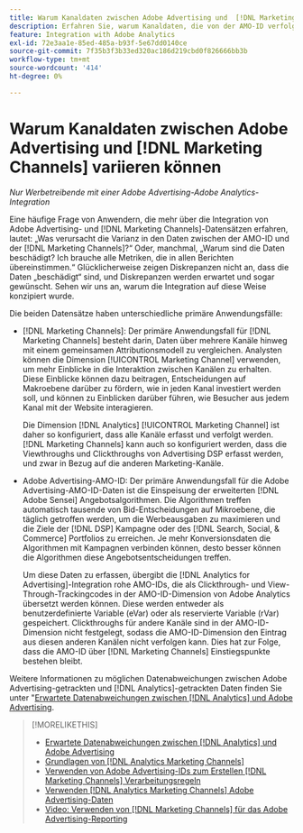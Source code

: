 ```yaml
---
title: Warum Kanaldaten zwischen Adobe Advertising und  [!DNL Marketing Channels] variieren können
description: Erfahren Sie, warum Kanaldaten, die von der AMO-ID verfolgt werden, von Kanaldaten, die von verfolgt werden, abweichen  [!DNL Analytics Marketing Channels].
feature: Integration with Adobe Analytics
exl-id: 72e3aa1e-85ed-485a-b93f-5e67dd0140ce
source-git-commit: 7f35b3f3b33ed320ac186d219cbd0f826666bb3b
workflow-type: tm+mt
source-wordcount: '414'
ht-degree: 0%

---
```


# Warum Kanaldaten zwischen Adobe Advertising und [!DNL Marketing Channels] variieren können

*Nur Werbetreibende mit einer Adobe Advertising-Adobe Analytics-Integration*

Eine häufige Frage von Anwendern, die mehr über die Integration von Adobe Advertising- und [!DNL Marketing Channels]-Datensätzen erfahren, lautet: „Was verursacht die Varianz in den Daten zwischen der AMO-ID und der [!DNL Marketing Channels]?“ Oder, manchmal, „Warum sind die Daten beschädigt? Ich brauche alle Metriken, die in allen Berichten übereinstimmen.“ Glücklicherweise zeigen Diskrepanzen nicht an, dass die Daten „beschädigt“ sind, und Diskrepanzen werden erwartet und sogar gewünscht. Sehen wir uns an, warum die Integration auf diese Weise konzipiert wurde.

Die beiden Datensätze haben unterschiedliche primäre Anwendungsfälle:

* [!DNL Marketing Channels]: Der primäre Anwendungsfall für [!DNL Marketing Channels] besteht darin, Daten über mehrere Kanäle hinweg mit einem gemeinsamen Attributionsmodell zu vergleichen. Analysten können die Dimension [!UICONTROL Marketing Channel] verwenden, um mehr Einblicke in die Interaktion zwischen Kanälen zu erhalten. Diese Einblicke können dazu beitragen, Entscheidungen auf Makroebene darüber zu fördern, wie in jeden Kanal investiert werden soll, und können zu Einblicken darüber führen, wie Besucher aus jedem Kanal mit der Website interagieren.

  Die Dimension [!DNL Analytics] [!UICONTROL Marketing Channel] ist daher so konfiguriert, dass alle Kanäle erfasst und verfolgt werden. [!DNL Marketing Channels] kann auch so konfiguriert werden, dass die Viewthroughs und Clickthroughs von Advertising DSP erfasst werden, und zwar in Bezug auf die anderen Marketing-Kanäle.

* Adobe Advertising-AMO-ID: Der primäre Anwendungsfall für die Adobe Advertising-AMO-ID-Daten ist die Einspeisung der erweiterten [!DNL Adobe Sensei] Angebotsalgorithmen. Die Algorithmen treffen automatisch tausende von Bid-Entscheidungen auf Mikroebene, die täglich getroffen werden, um die Werbeausgaben zu maximieren und die Ziele der [!DNL DSP] Kampagne oder des [!DNL Search, Social, & Commerce] Portfolios zu erreichen. Je mehr Konversionsdaten die Algorithmen mit Kampagnen verbinden können, desto besser können die Algorithmen diese Angebotsentscheidungen treffen.

  Um diese Daten zu erfassen, übergibt die [!DNL Analytics for Advertising]-Integration rohe AMO-IDs, die als Clickthrough- und View-Through-Trackingcodes in der AMO-ID-Dimension von Adobe Analytics übersetzt werden können. Diese werden entweder als benutzerdefinierte Variable (eVar) oder als reservierte Variable (rVar) gespeichert. Clickthroughs für andere Kanäle sind in der AMO-ID-Dimension nicht festgelegt, sodass die AMO-ID-Dimension den Eintrag aus diesen anderen Kanälen nicht verfolgen kann. Dies hat zur Folge, dass die AMO-ID über [!DNL Marketing Channels] Einstiegspunkte bestehen bleibt.

Weitere Informationen zu möglichen Datenabweichungen zwischen Adobe Advertising-getrackten und [!DNL Analytics]-getrackten Daten finden Sie unter &quot;[Erwartete Datenabweichungen zwischen [!DNL Analytics]  und Adobe Advertising](../data-variances.md).

>[!MORELIKETHIS]
>
>* [Erwartete Datenabweichungen zwischen  [!DNL Analytics]  und Adobe Advertising](/help/integrations/analytics/data-variances.md)
>* [Grundlagen von [!DNL Analytics Marketing Channels]](mc-overview.md)
>* [Verwenden von Adobe Advertising-IDs zum Erstellen  [!DNL Marketing Channels]  Verarbeitungsregeln](mc-ids.md)
>* [Verwenden  [!DNL Analytics Marketing Channels]  Adobe Advertising-Daten](mc-ac-data.md)
>* [Video: Verwenden von  [!DNL Marketing Channels]  für das Adobe Advertising-Reporting](https://experienceleague.adobe.com/docs/advertising-learn/tutorials/analytics/analytics-reporting-a4adc.html)
